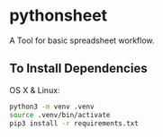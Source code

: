 # pythonsheet

A Tool for basic spreadsheet workflow.

## To Install Dependencies

OS X & Linux:

```sh
python3 -m venv .venv
source .venv/bin/activate
pip3 install -r requirements.txt
```
